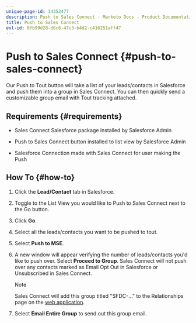 ```yaml
---
unique-page-id: 14352477
description: Push to Sales Connect - Marketo Docs - Product Documentation
title: Push to Sales Connect
exl-id: 8fb99d28-d6c6-47c3-b4d2-c416251aff47
---
```

# Push to Sales Connect {#push-to-sales-connect}

Our Push to Tout button will take a list of your leads/contacts in Salesforce and push them into a group in Sales Connect. You can then quickly send a customizable group email with Tout tracking attached.

## Requirements {#requirements}

* Sales Connect Salesforce package installed by Salesforce Admin

* Push to Sales Connect button installed to list view by Salesforce Admin

* Salesforce Connection made with Sales Connect for user making the Push

## How To {#how-to}

1. Click the **Lead/Contact** tab in Salesforce.
1. Toggle to the List View you would like to Push to Sales Connect next to the Go button.
1. Click **Go**.
1. Select all the leads/contacts you want to be pushed to tout.
1. Select **Push to MSE**.
1. A new window will appear verifying the number of leads/contacts you'd like to push over. Select **Proceed to Group**. Sales Connect will not push over any contacts marked as Email Opt Out in Salesforce or Unsubscribed in Sales Connect.

   >[!NOTE]
   >
   >Sales Connect will add this group titled "SFDC-..." to the Relationships page on the [web application](https://toutapp.com/login).

1. Select **Email Entire Group** to send out this group email.
